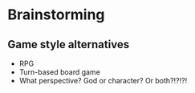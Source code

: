 # Brainstorming

## Game style alternatives
* RPG
* Turn-based board game
* What perspective? God or character? Or both?!?!?!
